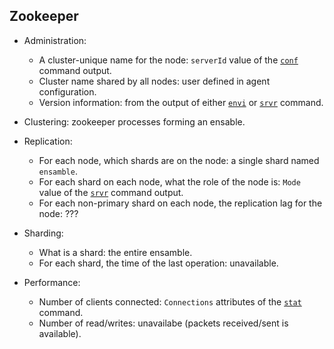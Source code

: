 ## Zookeeper
* Administration:
  * A cluster-unique name for the node: `serverId` value of the [`conf`](https://zookeeper.apache.org/doc/current/zookeeperAdmin.html#sc_zkCommands) command output.
  * Cluster name shared by all nodes: user defined in agent configuration.
  * Version information: from the output of either [`envi`](https://zookeeper.apache.org/doc/current/zookeeperAdmin.html#sc_zkCommands) or [`srvr`](https://zookeeper.apache.org/doc/current/zookeeperAdmin.html#sc_zkCommands) command.

* Clustering: zookeeper processes forming an ensable.

* Replication:
  * For each node, which shards are on the node: a single shard named `ensamble`.
  * For each shard on each node, what the role of the node is: `Mode` value of the [`srvr`](https://zookeeper.apache.org/doc/current/zookeeperAdmin.html#sc_zkCommands) command output.
  * For each non-primary shard on each node, the replication lag for the node: ???

* Sharding:
  * What is a shard: the entire ensamble.
  * For each shard, the time of the last operation: unavailable.

* Performance:
  * Number of clients connected: `Connections` attributes of the [`stat`](https://zookeeper.apache.org/doc/current/zookeeperAdmin.html#sc_zkCommands) command.
  * Number of read/writes: unavailabe (packets received/sent is available).
